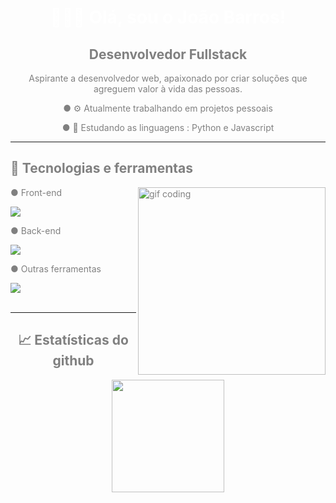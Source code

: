 <div align="center" style="color: grey">
  <h1 style="color: white">👨🏻‍💻 Olá, sou o João Barros!</h1>
  <h2>Desenvolvedor Fullstack</h2>
  <p>
    Aspirante a desenvolvedor web, apaixonado por criar soluções que agreguem
    valor à vida das pessoas.
  </p>
  <p>● ⚙️ Atualmente trabalhando em projetos pessoais</p>
  <p>● 📖 Estudando as linguagens : Python e Javascript</p>
</div>

---

<div align="left" style="color: grey">
  <h2 style="border-bottom: none">🔧 Tecnologias e ferramentas</h2>
  <img
    src="https://i.pinimg.com/originals/06/60/ef/0660efe82fa3da42ed56eef013171835.gif"
    alt="gif coding"
    min-width="300px"
    max-width="300px"
    width="300px"
    align="right"
  />
  <p>● Front-end</p>
  <img src="https://skillicons.dev/icons?i=html,css,scss" />
  <p>● Back-end</p>
  <img
    src="https://skillicons.dev/icons?i=python,javascript,nodejs,typescript"
  />
  <p>● Outras ferramentas</p>
  <img src="https://skillicons.dev/icons?i=git" />
</div>
<br>

---

<div align="center"> 
  <h2 style="color: grey;">📈 Estatísticas do github</h2> 
  <img height="180em" src="https://github-readme-stats.vercel.app/api?username=ViitoDev&show_icons=true&theme=chartreuse-dark&include_all_commits=true&count_private=true&border_radius=10"/>
</div>
